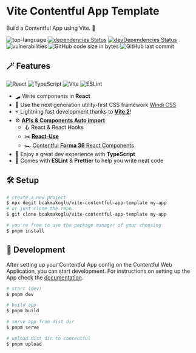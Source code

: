 # Vite Contentful App Template

Build a Contentful App using Vite. 🍟

![top-language](https://img.shields.io/github/languages/top/bcakmakoglu/vite-contentful-app-template)
[![dependencies Status](https://status.david-dm.org/gh/bcakmakoglu/vite-contentful-app-template.svg)](https://david-dm.org/bcakmakoglu/vite-contentful-app-template)
[![devDependencies Status](https://status.david-dm.org/gh/bcakmakoglu/vite-contentful-app-template.svg?type=dev)](https://david-dm.org/bcakmakoglu/vite-contentful-app-template?type=dev)
![vulnerabilities](https://img.shields.io/snyk/vulnerabilities/github/bcakmakoglu/vite-contentful-app-template)
![GitHub code size in bytes](https://img.shields.io/github/languages/code-size/bcakmakoglu/vite-contentful-app-template)
![GitHub last commit](https://img.shields.io/github/last-commit/bcakmakoglu/vite-contentful-app-template)

## 🪄 Features

![React](https://badges.aleen42.com/src/react.svg)
![TypeScript](https://badges.aleen42.com/src/typescript.svg) 
![Vite](https://badges.aleen42.com/src/vitejs.svg)
![ESLint](https://badges.aleen42.com/src/eslint.svg)

* 🛹 Write components in __React__
* 🎨 Use the next generation utility-first CSS framework [Windi CSS](https://github.com/windicss/windicss)
* ⚡️ Lightning fast development thanks to [__Vite 2__](https://vitejs.dev/guide/)!
* ⚙️ [__APIs & Components Auto import__](https://github.com/antfu/unplugin-auto-import)
    * 🪝 React & React Hooks
    * ✂️ [__React-Use__](https://github.com/streamich/react-use)
    * 🏎 [Contentful __Forma 36__ React Components](https://f36.contentful.com/)
* 💝 Enjoy a great dev experience with __TypeScript__
* 💪 Comes with __ESLint__ & __Prettier__ to help you write neat code

## 🛠 Setup
```bash
# create a new project
$ npx degit bcakmakoglu/vite-contentful-app-template my-app
# or just clone the repo
$ git clone bcakmakoglu/vite-contentful-app-template my-app

# you're free to use the package manager of your choosing
$ pnpm install
```

## 🧪 Development
After setting up your Contentful App config on the Contentful Web Application,
you can start development. 
For instructions on setting up the App check the [documentation](https://www.contentful.com/developers/docs/extensibility/app-framework/tutorial/#embed-your-app-in-the-contentful-web-app).
```bash
# start (dev)
$ pnpm dev

# build app
$ pnpm build

# serve app from dist dir
$ pnpm serve

# upload dist dir to contentful
$ pnpm upload
```
